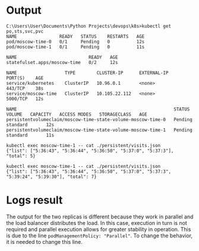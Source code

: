 # Output

```
C:\Users\User\Documents\Python Projects\devops\k8s>kubectl get po,sts,svc,pvc
NAME                READY   STATUS    RESTARTS   AGE
pod/moscow-time-0   0/1     Pending   0          12s
pod/moscow-time-1   0/1     Pending   0          11s

NAME                           READY   AGE
statefulset.apps/moscow-time   0/2     12s

NAME                  TYPE        CLUSTER-IP      EXTERNAL-IP   PORT(S)    AGE
service/kubernetes    ClusterIP   10.96.0.1       <none>        443/TCP    38s
service/moscow-time   ClusterIP   10.105.22.112   <none>        5000/TCP   12s

NAME                                                           STATUS    VOLUME   CAPACITY   ACCESS MODES   STORAGECLASS   AGE
persistentvolumeclaim/moscow-time-state-volume-moscow-time-0   Pending                                      standard       12s
persistentvolumeclaim/moscow-time-state-volume-moscow-time-1   Pending                                      standard       11s
```

```
kubectl exec moscow-time-1 -- cat ./persistent/visits.json
{"list": ["5:36:43", "5:36:44", "5:36:50", "5:37:0", "5:37:3"], "total": 5}
```

```
kubectl exec moscow-time-1 -- cat ./persistent/visits.json
{"list": ["5:36:43", "5:36:44", "5:36:50", "5:37:0", "5:37:3", "5:39:24", "5:39:30"], "total": 7}
```

# Logs result
The output for the two replicas is different because they work in parallel and the load balancer distributes the load. In this case, execution in turn is not required and parallel execution allows for greater stability in operation. This is due to the line `podManagementPolicy: "Parallel"`. To change the behavior, it is needed to change this line.